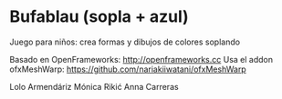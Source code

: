 # Bufablau (sopla + azul)
Juego para niños: crea formas y dibujos de colores soplando

Basado en OpenFrameworks: http://openframeworks.cc
Usa el addon ofxMeshWarp: https://github.com/nariakiiwatani/ofxMeshWarp

Lolo Armendáriz
Mónica Rikić
Anna Carreras
